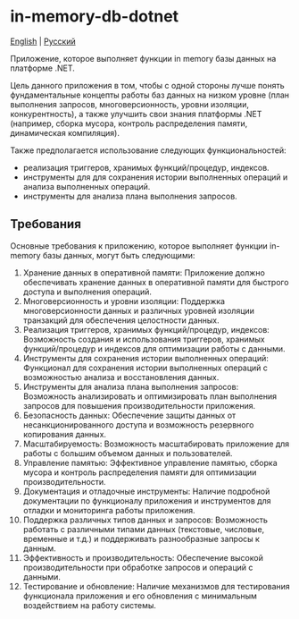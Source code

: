 # in-memory-db-dotnet

[English](README.md) | [Русский](README.ru.md)

Приложение, которое выполняет функции in memory базы данных на платформе .NET.

Цель данного приложения в том, чтобы с одной стороны лучше понять фундаментальные концепты работы баз данных на низком уровне (план выполнения запросов, многоверсионность, уровни изоляции, конкурентность), а также улучшить свои знания платформы .NET (например, сборка мусора, контроль распределения памяти, динамическая компиляция). 

Также предполагается использование следующих функциональностей:
- реализация триггеров, хранимых функций/процедур, индексов. 
- инструменты для для сохранения истории выполненных операций и анализа выполненных операций.
- инструменты для анализа плана выполнения запросов.

## Требования

Основные требования к приложению, которое выполняет функции in-memory базы данных, могут быть следующими:

1. Хранение данных в оперативной памяти: Приложение должно обеспечивать хранение данных в оперативной памяти для быстрого доступа и выполнения операций.
2. Многоверсионность и уровни изоляции: Поддержка многоверсионности данных и различных уровней изоляции транзакций для обеспечения целостности данных.
3. Реализация триггеров, хранимых функций/процедур, индексов: Возможность создания и использования триггеров, хранимых функций/процедур и индексов для оптимизации работы с данными.
4. Инструменты для сохранения истории выполненных операций: Функционал для сохранения истории выполненных операций с возможностью анализа и восстановления данных.
5. Инструменты для анализа плана выполнения запросов: Возможность анализировать и оптимизировать план выполнения запросов для повышения производительности приложения.
6. Безопасность данных: Обеспечение защиты данных от несанкционированного доступа и возможность резервного копирования данных.
7. Масштабируемость: Возможность масштабировать приложение для работы с большим объемом данных и пользователей.
8. Управление памятью: Эффективное управление памятью, сборка мусора и контроль распределения памяти для оптимизации производительности.
9. Документация и отладочные инструменты: Наличие подробной документации по функционалу приложения и инструментов для отладки и мониторинга работы приложения.
10. Поддержка различных типов данных и запросов: Возможность работать с различными типами данных (текстовые, числовые, временные и т.д.) и поддерживать разнообразные запросы к данным.
11. Эффективность и производительность: Обеспечение высокой производительности при обработке запросов и операций с данными.
12. Тестирование и обновление: Наличие механизмов для тестирования функционала приложения и его обновления с минимальным воздействием на работу системы.
